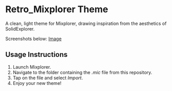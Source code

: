 # Retro_Mixplorer Theme

A clean, light theme for Mixplorer, drawing inspiration from the aesthetics of SolidExplorer.

Screenshots below:
[Image](./Image.jpg)

## Usage Instructions
1. Launch Mixplorer.
2. Navigate to the folder containing the *.mic* file from this repository.
3. Tap on the file and select *Import*.
4. Enjoy your new theme!
